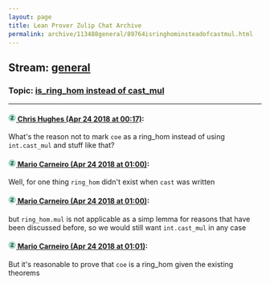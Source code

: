 ```yaml
---
layout: page
title: Lean Prover Zulip Chat Archive 
permalink: archive/113488general/89764isringhominsteadofcastmul.html
---
```


## Stream: [general](index.html)
### Topic: [is_ring_hom instead of cast_mul](89764isringhominsteadofcastmul.html)

---

#### [![Click to go to Zulip](../../assets/img/zulip2.png) Chris Hughes (Apr 24 2018 at 00:17)](https://leanprover.zulipchat.com/#narrow/stream/113488-general/topic/is_ring_hom%20instead%20of%20cast_mul/near/125591171):
What's the reason not to mark `coe` as a ring_hom instead of using `int.cast_mul` and stuff like that?

#### [![Click to go to Zulip](../../assets/img/zulip2.png) Mario Carneiro (Apr 24 2018 at 01:00)](https://leanprover.zulipchat.com/#narrow/stream/113488-general/topic/is_ring_hom%20instead%20of%20cast_mul/near/125592816):
Well, for one thing `ring_hom` didn't exist when `cast` was written

#### [![Click to go to Zulip](../../assets/img/zulip2.png) Mario Carneiro (Apr 24 2018 at 01:00)](https://leanprover.zulipchat.com/#narrow/stream/113488-general/topic/is_ring_hom%20instead%20of%20cast_mul/near/125592828):
but `ring_hom.mul` is not applicable as a simp lemma for reasons that have been discussed before, so we would still want `int.cast_mul` in any case

#### [![Click to go to Zulip](../../assets/img/zulip2.png) Mario Carneiro (Apr 24 2018 at 01:01)](https://leanprover.zulipchat.com/#narrow/stream/113488-general/topic/is_ring_hom%20instead%20of%20cast_mul/near/125592850):
But it's reasonable to prove that `coe` is a ring_hom given the existing theorems

